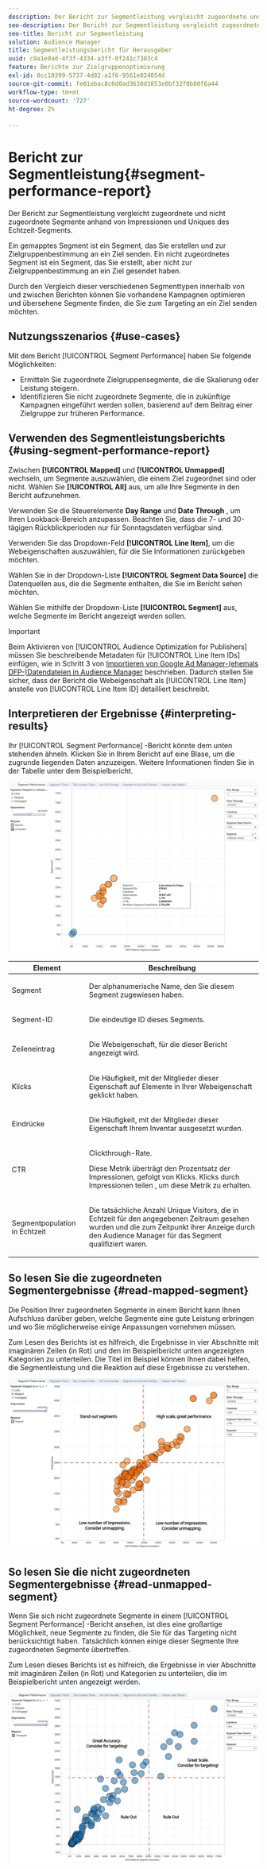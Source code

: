 ```yaml
---
description: Der Bericht zur Segmentleistung vergleicht zugeordnete und nicht zugeordnete Segmente anhand von Impressionen und Uniques des Echtzeit-Segments. Ein gemapptes Segment ist ein Segment, das Sie erstellen und zur Zielgruppenbestimmung an ein Ziel senden. Ein nicht zugeordnetes Segment ist ein Segment, das Sie erstellt, aber nicht zur Zielgruppenbestimmung an ein Ziel gesendet haben. Durch den Vergleich dieser verschiedenen Segmenttypen innerhalb von und zwischen Berichten können Sie vorhandene Kampagnen optimieren und übersehene Segmente finden, die Sie zum Targeting an ein Ziel senden möchten.
seo-description: Der Bericht zur Segmentleistung vergleicht zugeordnete und nicht zugeordnete Segmente anhand von Impressionen und Uniques des Echtzeit-Segments. Ein gemapptes Segment ist ein Segment, das Sie erstellen und zur Zielgruppenbestimmung an ein Ziel senden. Ein nicht zugeordnetes Segment ist ein Segment, das Sie erstellt, aber nicht zur Zielgruppenbestimmung an ein Ziel gesendet haben. Durch den Vergleich dieser verschiedenen Segmenttypen innerhalb von und zwischen Berichten können Sie vorhandene Kampagnen optimieren und übersehene Segmente finden, die Sie zum Targeting an ein Ziel senden möchten.
seo-title: Bericht zur Segmentleistung
solution: Audience Manager
title: Segmentleistungsbericht für Herausgeber
uuid: c9a1e9ad-4f3f-4334-a3ff-0f241c7303c4
feature: Berichte zur Zielgruppenoptimierung
exl-id: 0cc10399-5737-4d82-a1f6-9561e024054d
source-git-commit: fe01ebac8c0d0ad3630d3853e0bf32f0b00f6a44
workflow-type: tm+mt
source-wordcount: '727'
ht-degree: 2%

---
```


# Bericht zur Segmentleistung{#segment-performance-report}

Der Bericht zur Segmentleistung vergleicht zugeordnete und nicht zugeordnete Segmente anhand von Impressionen und Uniques des Echtzeit-Segments.

Ein gemapptes Segment ist ein Segment, das Sie erstellen und zur Zielgruppenbestimmung an ein Ziel senden. Ein nicht zugeordnetes Segment ist ein Segment, das Sie erstellt, aber nicht zur Zielgruppenbestimmung an ein Ziel gesendet haben.

Durch den Vergleich dieser verschiedenen Segmenttypen innerhalb von und zwischen Berichten können Sie vorhandene Kampagnen optimieren und übersehene Segmente finden, die Sie zum Targeting an ein Ziel senden möchten.

## Nutzungsszenarios {#use-cases}

Mit dem Bericht [!UICONTROL Segment Performance] haben Sie folgende Möglichkeiten:

* Ermitteln Sie zugeordnete Zielgruppensegmente, die die Skalierung oder Leistung steigern.
* Identifizieren Sie nicht zugeordnete Segmente, die in zukünftige Kampagnen eingeführt werden sollen, basierend auf dem Beitrag einer Zielgruppe zur früheren Performance.

## Verwenden des Segmentleistungsberichts {#using-segment-performance-report}

Zwischen **[!UICONTROL Mapped]** und **[!UICONTROL Unmapped]** wechseln, um Segmente auszuwählen, die einem Ziel zugeordnet sind oder nicht. Wählen Sie **[!UICONTROL All]** aus, um alle Ihre Segmente in den Bericht aufzunehmen.

Verwenden Sie die Steuerelemente **Day Range** und **Date Through** , um Ihren Lookback-Bereich anzupassen. Beachten Sie, dass die 7- und 30-tägigen Rückblickperioden nur für Sonntagsdaten verfügbar sind.

Verwenden Sie das Dropdown-Feld **[!UICONTROL Line Item]**, um die Webeigenschaften auszuwählen, für die Sie Informationen zurückgeben möchten.

Wählen Sie in der Dropdown-Liste **[!UICONTROL Segment Data Source]** die Datenquellen aus, die die Segmente enthalten, die Sie im Bericht sehen möchten.

Wählen Sie mithilfe der Dropdown-Liste **[!UICONTROL Segment]** aus, welche Segmente im Bericht angezeigt werden sollen.

>[!IMPORTANT]
>
>Beim Aktivieren von [!UICONTROL Audience Optimization for Publishers] müssen Sie beschreibende Metadaten für [!UICONTROL Line Item IDs] einfügen, wie in Schritt 3 von [Importieren von Google Ad Manager-(ehemals DFP-)Datendateien in Audience Manager](../../../reporting/audience-optimization-reports/aor-publishers/import-dfp.md) beschrieben. Dadurch stellen Sie sicher, dass der Bericht die Webeigenschaft als [!UICONTROL Line Item] anstelle von [!UICONTROL Line Item ID] detailliert beschreibt.

## Interpretieren der Ergebnisse {#interpreting-results}

Ihr [!UICONTROL Segment Performance] -Bericht könnte dem unten stehenden ähneln. Klicken Sie in Ihrem Bericht auf eine Blase, um die zugrunde liegenden Daten anzuzeigen. Weitere Informationen finden Sie in der Tabelle unter dem Beispielbericht.

![](assets/publisher_segment_performance.png)

<table id="table_AFE2540583C34835B04584693ADFD26A"> 
 <thead> 
  <tr> 
   <th colname="col1" class="entry"> Element </th> 
   <th colname="col2" class="entry"> Beschreibung </th> 
  </tr>
 </thead>
 <tbody> 
  <tr> 
   <td colname="col1"> <p>Segment </p> </td> 
   <td colname="col2"> <p>Der alphanumerische Name, den Sie diesem Segment zugewiesen haben. </p> </td> 
  </tr> 
  <tr> 
   <td colname="col1"> <p>Segment-ID </p> </td> 
   <td colname="col2"> <p>Die eindeutige ID dieses Segments. </p> </td> 
  </tr> 
  <tr> 
   <td colname="col1"> <p>Zeileneintrag </p> </td> 
   <td colname="col2"> <p>Die Webeigenschaft, für die dieser Bericht angezeigt wird. </p> </td> 
  </tr> 
  <tr> 
   <td colname="col1"> <p>Klicks </p> </td> 
   <td colname="col2"> <p>Die Häufigkeit, mit der Mitglieder dieser Eigenschaft auf Elemente in Ihrer Webeigenschaft geklickt haben. </p> </td> 
  </tr> 
  <tr> 
   <td colname="col1"> <p>Eindrücke </p> </td> 
   <td colname="col2"> <p>Die Häufigkeit, mit der Mitglieder dieser Eigenschaft Ihrem Inventar ausgesetzt wurden. </p> </td> 
  </tr> 
  <tr> 
   <td colname="col1"> <p>CTR </p> </td> 
   <td colname="col2"> <p>Clickthrough-Rate. </p> <p>Diese Metrik überträgt den Prozentsatz der Impressionen, gefolgt von Klicks. Klicks durch Impressionen teilen , um diese Metrik zu erhalten. </p> </td> 
  </tr> 
  <tr> 
   <td colname="col1"> <p>Segmentpopulation in Echtzeit </p> </td> 
   <td colname="col2"> <p>Die tatsächliche Anzahl Unique Visitors, die in Echtzeit für den angegebenen Zeitraum gesehen wurden und die zum Zeitpunkt ihrer Anzeige durch den Audience Manager <span class="keyword"></span> für das Segment qualifiziert waren. </p> </td> 
  </tr> 
 </tbody> 
</table>

## So lesen Sie die zugeordneten Segmentergebnisse {#read-mapped-segment}

Die Position Ihrer zugeordneten Segmente in einem Bericht kann Ihnen Aufschluss darüber geben, welche Segmente eine gute Leistung erbringen und wo Sie möglicherweise einige Anpassungen vornehmen müssen.

Zum Lesen des Berichts ist es hilfreich, die Ergebnisse in vier Abschnitte mit imaginären Zeilen (in Rot) und den im Beispielbericht unten angezeigten Kategorien zu unterteilen. Die Titel im Beispiel können Ihnen dabei helfen, die Segmentleistung und die Reaktion auf diese Ergebnisse zu verstehen.

![](assets/publisher_segment_performance_mapped.png)

## So lesen Sie die nicht zugeordneten Segmentergebnisse {#read-unmapped-segment}

Wenn Sie sich nicht zugeordnete Segmente in einem [!UICONTROL Segment Performance] -Bericht ansehen, ist dies eine großartige Möglichkeit, neue Segmente zu finden, die Sie für das Targeting nicht berücksichtigt haben. Tatsächlich können einige dieser Segmente Ihre zugeordneten Segmente übertreffen.

Zum Lesen dieses Berichts ist es hilfreich, die Ergebnisse in vier Abschnitte mit imaginären Zeilen (in Rot) und Kategorien zu unterteilen, die im Beispielbericht unten angezeigt werden.

![](assets/publisher_segment_performance_unmapped.png)
